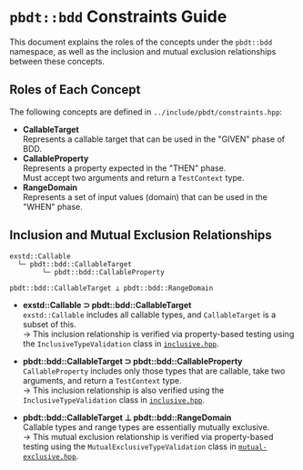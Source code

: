# `pbdt::bdd` Constraints Guide

This document explains the roles of the concepts under the `pbdt::bdd` namespace,
as well as the inclusion and mutual exclusion relationships between these concepts.

## Roles of Each Concept

The following concepts are defined in `../include/pbdt/constraints.hpp`:

- **CallableTarget**  
  Represents a callable target that can be used in the "GIVEN" phase of BDD.
- **CallableProperty**  
  Represents a property expected in the "THEN" phase.  
  Must accept two arguments and return a `TestContext` type.
- **RangeDomain**  
  Represents a set of input values (domain) that can be used in the "WHEN" phase.

## Inclusion and Mutual Exclusion Relationships

```
exstd::Callable
  └─ pbdt::bdd::CallableTarget
        └─ pbdt::bdd::CallableProperty

pbdt::bdd::CallableTarget ⊥ pbdt::bdd::RangeDomain
```


- **exstd::Callable ⊃ pbdt::bdd::CallableTarget**  
  `exstd::Callable` includes all callable types, and `CallableTarget` is a subset of this.  
  → This inclusion relationship is verified via property-based testing
  using the `InclusiveTypeValidation` class in [`inclusive.hpp`](../tests/include/properties/constraints/inclusive.hpp).

- **pbdt::bdd::CallableTarget ⊃ pbdt::bdd::CallableProperty**  
  `CallableProperty` includes only those types that are callable, take two arguments, and return a `TestContext` type.  
  → This inclusion relationship is also verified
  using the `InclusiveTypeValidation` class in [`inclusive.hpp`](../tests/include/properties/constraints/inclusive.hpp).

- **pbdt::bdd::CallableTarget ⊥ pbdt::bdd::RangeDomain**  
  Callable types and range types are essentially mutually exclusive.  
  → This mutual exclusion relationship is verified via property-based testing
  using the `MutualExclusiveTypeValidation` class in
  [`mutual-exclusive.hpp`](../tests/include/properties/constraints/mutual-exclusive.hpp).
